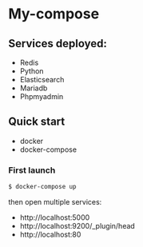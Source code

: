My-compose
==============

## Services deployed:

- Redis
- Python
- Elasticsearch
- Mariadb
- Phpmyadmin

## Quick start

- docker
- docker-compose

### First launch

```bash
$ docker-compose up
```
then open multiple services:
- http://localhost:5000
- http://localhost:9200/_plugin/head
- http://localhost:80
